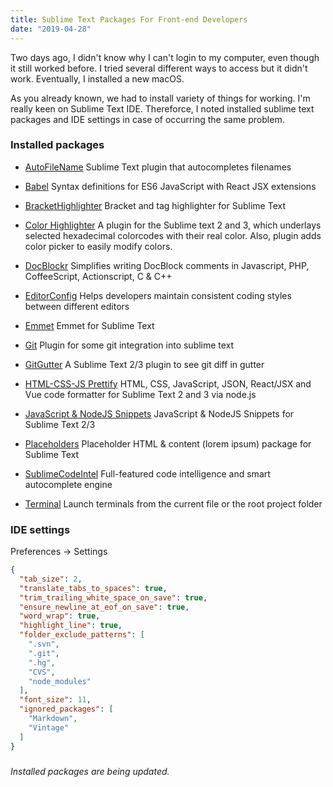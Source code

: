 ```yaml
---
title: Sublime Text Packages For Front-end Developers
date: "2019-04-28"
---
```

Two days ago, I didn't know why I can't login to my computer, even though it still worked before. I tried several different ways to access but it didn't work. Eventually, I installed a new macOS.

As you already known, we had to install variety of things for working. I'm really keen on Sublime Text IDE. Thereforce, I noted installed sublime text packages and IDE settings in case of occurring the same problem.

### Installed packages

* [AutoFileName](https://packagecontrol.io/packages/AutoFileName)
  Sublime Text plugin that autocompletes filenames

* [Babel](https://packagecontrol.io/packages/Babel)
  Syntax definitions for ES6 JavaScript with React JSX extensions

* [Bracket​Highlighter](https://packagecontrol.io/packages/BracketHighlighter)
  Bracket and tag highlighter for Sublime Text

* [Color Highlighter](https://packagecontrol.io/packages/Color%20Highlighter)
  A plugin for the Sublime text 2 and 3, which underlays selected hexadecimal colorcodes with their real color. Also, plugin adds color picker to easily modify colors.

* [DocBlockr](https://packagecontrol.io/packages/DocBlockr)
  Simplifies writing DocBlock comments in Javascript, PHP, CoffeeScript, Actionscript, C & C++

* [EditorConfig](https://packagecontrol.io/packages/EditorConfig)
  Helps developers maintain consistent coding styles between different editors

* [Emmet](https://packagecontrol.io/packages/Emmet)
  Emmet for Sublime Text

* [Git](https://packagecontrol.io/packages/Git)
  Plugin for some git integration into sublime text

* [Git​Gutter](https://packagecontrol.io/packages/GitGutter)
  A Sublime Text 2/3 plugin to see git diff in gutter

* [HTML-CSS-JS Prettify](https://packagecontrol.io/packages/HTML-CSS-JS%20Prettify)
  HTML, CSS, JavaScript, JSON, React/JSX and Vue code formatter for Sublime Text 2 and 3 via node.js

* [Java​Script & Node​JS Snippets](https://packagecontrol.io/packages/JavaScript%20%26%20NodeJS%20Snippets)
  JavaScript & NodeJS Snippets for Sublime Text 2/3

* [Placeholders](https://packagecontrol.io/packages/Placeholders)
  Placeholder HTML & content (lorem ipsum) package for Sublime Text

* [Sublime​Code​Intel](https://packagecontrol.io/packages/SublimeCodeIntel)
  Full-featured code intelligence and smart autocomplete engine

* [Terminal](https://packagecontrol.io/packages/Terminal)
  Launch terminals from the current file or the root project folder

### IDE settings
Preferences → Settings
```json
{
  "tab_size": 2,
  "translate_tabs_to_spaces": true,
  "trim_trailing_white_space_on_save": true,
  "ensure_newline_at_eof_on_save": true,
  "word_wrap": true,
  "highlight_line": true,
  "folder_exclude_patterns": [
    ".svn",
    ".git",
    ".hg",
    "CVS",
    "node_modules"
  ],
  "font_size": 11,
  "ignored_packages": [
    "Markdown",
    "Vintage"
  ]
}
```

###
*Installed packages are being updated.*
